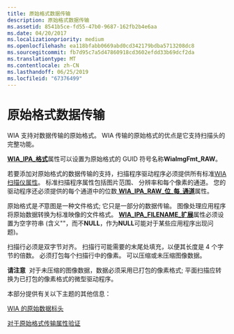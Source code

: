 ```yaml
---
title: 原始格式数据传输
description: 原始格式数据传输
ms.assetid: 8541b5ce-fd55-47b0-9687-162fb2b4e6aa
ms.date: 04/20/2017
ms.localizationpriority: medium
ms.openlocfilehash: ea118bfabb0669abd0cd342179bdba5713208dc8
ms.sourcegitcommit: fb7d95c7a5d47860918cd3602efdd33b69dcf2da
ms.translationtype: MT
ms.contentlocale: zh-CN
ms.lasthandoff: 06/25/2019
ms.locfileid: "67376499"
---
```

# <a name="raw-format-data-transfer"></a>原始格式数据传输

WIA 支持对数据传输的原始格式。 WIA 传输的原始格式的优点是它支持扫描头的完整功能。

[ **WIA\_IPA\_格式**](https://docs.microsoft.com/windows-hardware/drivers/image/wia-ipa-format)属性可以设置为原始格式的 GUID 符号名称**WiaImgFmt\_RAW**。

若要添加对原始格式的数据传输的支持，扫描程序驱动程序必须提供所有标准[WIA 扫描仪属性](properties-for-wia-scanner-minidrivers.md)。 标准扫描程序属性包括图片范围、 分辨率和每个像素的通道。 您的驱动程序还必须提供的每个通道中的位数[ **WIA\_IPA\_RAW\_位\_每\_通道**](https://docs.microsoft.com/windows-hardware/drivers/image/wia-ipa-raw-bits-per-channel)属性。

原始格式是*不*意图是一种文件格式; 它只是一部分的数据传输。 图像处理应用程序将原始数据转换为标准映像的文件格式。 [ **WIA\_IPA\_FILENAME\_扩展**](https://docs.microsoft.com/windows-hardware/drivers/image/wia-ipa-filename-extension)属性必须设置为空字符串 (含义""，而不**NULL**，作为**NULL**可能对于某些应用程序出现问题)。

扫描行必须是双字节对齐。 扫描行可能需要的末尾处填充，以便其长度是 4 个字节的倍数。 必须打包每个扫描行中的像素。 可以压缩或未压缩图像数据。

**请注意**  对于未压缩的图像数据，数据必须采用已打包的像素格式; 平面扫描应转换为已打包的像素格式的微型驱动程序。

本部分提供有关以下主题的其他信息：

[WIA 的原始数据标头](wia-raw-data-header.md)

[对于原始格式传输属性验证](property-validation-for-raw-format-transfers.md)
